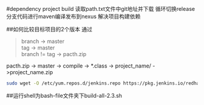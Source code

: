 #dependency project build
读取path.txt文件中git地址并下载
循环切换release分支代码进行maven编译发布到nexus
解决项目构建依赖

##如何比较目标项目的2个版本
通过
> branch	-> master<br/>
> tag	-> master<br/>
> branch != tag -> pacth.zip

pacth.zip -> master -> compile -> \*.class -> project_name/ ->project_name.zip

```bash
sudo wget -O /etc/yum.repos.d/jenkins.repo https://pkg.jenkins.io/redhat/jenkins.repo
```

##运行shell为bash-file文件夹下build-all-2.3.sh

